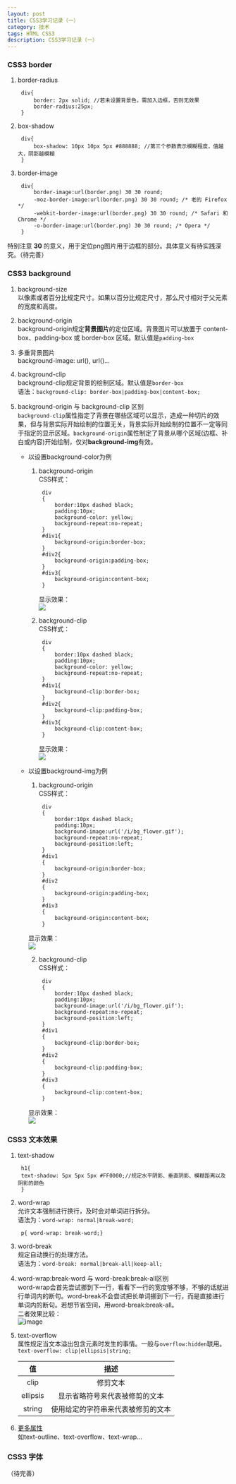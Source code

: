 ```yaml
---
layout: post
title: CSS3学习记录（一）
category: 技术
tags: HTML CSS3 
description: CSS3学习记录（一）
---
```


### CSS3 border

1. border-radius

		div{
			border: 2px solid; //若未设置背景色，需加入边框，否则无效果
			border-radius:25px;
		}

2. box-shadow

		div{
			box-shadow: 10px 10px 5px #888888; //第三个参数表示模糊程度，值越大，阴影越模糊
		}

3. border-image
		
		div{
			border-image:url(border.png) 30 30 round;
			-moz-border-image:url(border.png) 30 30 round; /* 老的 Firefox */
			-webkit-border-image:url(border.png) 30 30 round; /* Safari 和 Chrome */
			-o-border-image:url(border.png) 30 30 round; /* Opera */
		}
特别注意 **30** 的意义，用于定位png图片用于边框的部分。具体意义有待实践深究。（待完善）

### CSS3 background

1. background-size  
	以像素或者百分比规定尺寸。如果以百分比规定尺寸，那么尺寸相对于父元素的宽度和高度。

2. background-origin  
	background-origin规定**背景图片**的定位区域。背景图片可以放置于 content-box、padding-box 或 border-box 区域。默认值是`padding-box`

3. 多重背景图片  
	background-image: url(), url()...
	
4. background-clip  
	background-clip规定背景的绘制区域。默认值是`border-box`  
	语法：`background-clip: border-box|padding-box|content-box;`

5. background-origin 与 background-clip 区别  
	`background-clip`属性指定了背景在哪些区域可以显示，造成一种切片的效果，但与背景实际开始绘制的位置无关，背景实际开始绘制的位置不一定等同于指定的显示区域。`background-origin`属性制定了背景从哪个区域(边框、补白或内容)开始绘制，仅对**background-img**有效。
	- 以设置background-color为例
		1. background-origin  
			CSS样式：
				
				div
				{
					border:10px dashed black;
					padding:10px;
					background-color: yellow;
					background-repeat:no-repeat;
				}
				#div1{
					background-origin:border-box;
				}
				#div2{
					background-origin:padding-box;
				}
				#div3{
					background-origin:content-box;
				}

			显示效果：  
![](http://i.imgur.com/JuHpwfp.png)

		2. background-clip  
			CSS样式：
				
				div
				{
					border:10px dashed black;
					padding:10px;
					background-color: yellow;
					background-repeat:no-repeat;
				}
				#div1{
					background-clip:border-box;
				}
				#div2{
					background-clip:padding-box;
				}
				#div3{
					background-clip:content-box;
				}

			显示效果：  
![](http://i.imgur.com/f0YY03A.png)

	- 以设置background-img为例
		1. background-origin  
			CSS样式：

				div
				{
					border:10px dashed black;
					padding:10px;
					background-image:url('/i/bg_flower.gif');
					background-repeat:no-repeat;
					background-position:left;
				}
				#div1
				{
					background-origin:border-box;
				}
				#div2
				{
					background-origin:padding-box;
				}
				#div3
				{
					background-origin:content-box;
				}


		显示效果：  
![](http://i.imgur.com/6AEtweB.png)

		2. background-clip  
			CSS样式：

				div
				{
					border:10px dashed black;
					padding:10px;
					background-image:url('/i/bg_flower.gif');
					background-repeat:no-repeat;
					background-position:left;
				}
				#div1
				{
					background-clip:border-box;
				}
				#div2
				{
					background-clip:padding-box;
				}
				#div3
				{
					background-clip:content-box;
				}
				
		显示效果：  
![](http://i.imgur.com/jY2LMLk.png)

### CSS3 文本效果

1. text-shadow
		
		h1{
		text-shadow: 5px 5px 5px #FF0000;//规定水平阴影、垂直阴影、模糊距离以及阴影的颜色
		}  

2. word-wrap  
	允许文本强制进行换行，及时会对单词进行拆分。  
	语法为：`word-wrap: normal|break-word;`

		p{ word-wrap: break-word;}
		
3. word-break  
	规定自动换行的处理方法。  
	语法为：`word-break: normal|break-all|keep-all;`
	
4. word-wrap:break-word 与 word-break:break-all区别  
	word-wrap会首先尝试挪到下一行，看看下一行的宽度够不够，不够的话就进行单词内的断句。word-break不会尝试把长单词挪到下一行，而是直接进行单词内的断句。若想节省空间，用word-break:break-all。  
	二者效果比较：  
	![image](http://int64ago.qiniudn.com/u6bnk62zqia4i.png)
	
5. text-overflow  
	属性规定当文本溢出包含元素时发生的事情。一般与`overflow:hidden`联用。  
	`text-overflow: clip|ellipsis|string;` 
	 
	| 值     | 描述          | 
	| :----------: |:-------------:|  
	| clip      | 修剪文本  |  
	| ellipsis   | 显示省略符号来代表被修剪的文本   |  
	| string  |使用给定的字符串来代表被修剪的文本    |


3. [更多属性](http://www.w3school.com.cn/css3/css3_text_effect.asp)  
如text-outline、text-overflow、text-wrap...

### CSS3 字体  
（待完善）